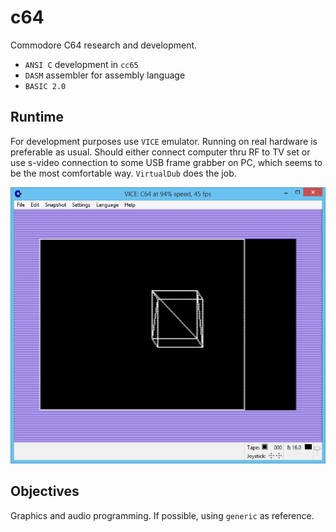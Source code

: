 # c64

Commodore C64 research and development.

- ```ANSI C``` development in ```cc65```
- ```DASM``` assembler for assembly language
- ```BASIC 2.0```

## Runtime

For development purposes use ```VICE``` emulator. Running on real hardware is preferable as usual. Should either connect computer thru RF to TV set or use s-video connection to some USB frame grabber on PC, which seems to be the most comfortable way. ```VirtualDub``` does the job.

![Screenshot](c/img/01_startup.png)

## Objectives

Graphics and audio programming. If possible, using ```generic``` as reference.

